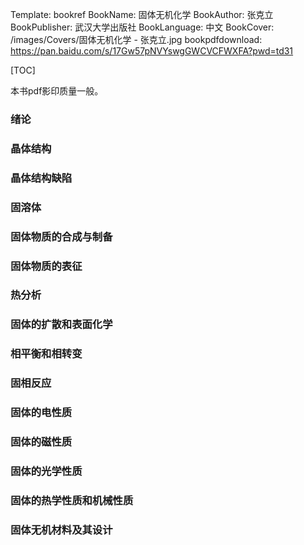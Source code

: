 Template: bookref
BookName: 固体无机化学
BookAuthor: 张克立
BookPublisher: 武汉大学出版社
BookLanguage: 中文
BookCover: /images/Covers/固体无机化学 - 张克立.jpg
bookpdfdownload: https://pan.baidu.com/s/17Gw57pNVYswgGWCVCFWXFA?pwd=td31 

[TOC]

本书pdf影印质量一般。

### 绪论

### 晶体结构

### 晶体结构缺陷

### 固溶体

### 固体物质的合成与制备

### 固体物质的表征

### 热分析

### 固体的扩散和表面化学

### 相平衡和相转变

### 固相反应

### 固体的电性质

### 固体的磁性质

### 固体的光学性质

### 固体的热学性质和机械性质

### 固体无机材料及其设计



